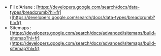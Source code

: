 - Fil d'Ariane : [https://developers.google.com/search/docs/data-types/breadcrumb?hl=fr]([https://developers.google.com/search/docs/data-types/breadcrumb?hl=fr)
- Sitemaps : [https://developers.google.com/search/docs/advanced/sitemaps/build-sitemap?hl=fr](https://developers.google.com/search/docs/advanced/sitemaps/build-sitemap?hl=fr)
